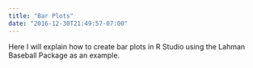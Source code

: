 ```yaml
---
title: "Bar Plots"
date: "2016-12-30T21:49:57-07:00"
---
```


Here I will explain how to create bar plots in R Studio using the Lahman Baseball Package as an example. 


